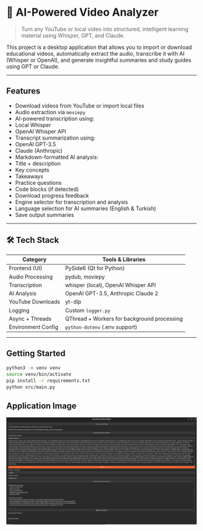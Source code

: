 # 🎥 AI-Powered Video Analyzer

> Turn any YouTube or local video into structured, intelligent learning material using Whisper, GPT, and Claude.

This project is a desktop application that allows you to import or download educational videos, automatically extract the audio, transcribe it with AI (Whisper or OpenAI), and generate insightful summaries and study guides using GPT or Claude.

---

## Features

- Download videos from YouTube or import local files
-  Audio extraction via `moviepy`
-  AI-powered transcription using:
  - Local Whisper
  - OpenAI Whisper API
-  Transcript summarization using:
  - OpenAI GPT-3.5
  - Claude (Anthropic)
-  Markdown-formatted AI analysis:
  - Title + description
  - Key concepts
  - Takeaways
  - Practice questions
  - Code blocks (if detected)
-  Download progress feedback
-  Engine selector for transcription and analysis
- Language selection for AI summaries (English & Turkish)
-  Save output summaries
---

## 🛠 Tech Stack

| Category           | Tools & Libraries                                |
|--------------------|--------------------------------------------------|
| Frontend (UI)      | PySide6 (Qt for Python)                          |
| Audio Processing   | pydub, moviepy                                   |
| Transcription      | whisper (local), OpenAI Whisper API              |
| AI Analysis        | OpenAI GPT-3.5, Anthropic Claude 2               |
| YouTube Downloads  | yt-dlp                                           |
| Logging            | Custom `logger.py`                               |
| Async + Threads    | QThread + Workers for background processing      |
| Environment Config | `python-dotenv` (.env support)                   |

---

## Getting Started
```bash
python3 -m venv venv
source venv/bin/activate
pip install -r requirements.txt
python src/main.py
```

## Application Image
![AI-Powered Video Analyzer Screenshot](docs/screenshot.png)
